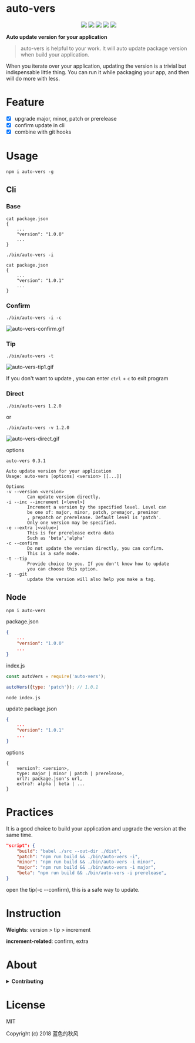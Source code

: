# auto-vers

<p align="center">
    <a href="https://travis-ci.org/hua1995116/auto-version"><img src="https://travis-ci.org/hua1995116/auto-version.svg?branch=master" /></a>
    <a href="https://codecov.io/gh/hua1995116/auto-version"><img src="https://codecov.io/gh/hua1995116/auto-version/branch/master/graph/badge.svg" /></a>
    <a href="https://npmcharts.com/compare/auto-vers?minimal=true" rel="nofollow"><img src="https://img.shields.io/npm/dm/auto-vers.svg" style="max-width:100%;"></a>
    <a href="https://www.npmjs.com/package/auto-vers" rel="nofollow"><img src="https://img.shields.io/npm/v/auto-vers.svg" style="max-width:100%;"></a>
    <a href="https://www.npmjs.com/package/auto-vers" rel="nofollow"><img src="https://img.shields.io/npm/l/auto-vers.svg?style=flat" style="max-width:100%;"></a>
</p>

**Auto update version for your application**

> auto-vers is helpful to your work. It will auto update package version when build your application.

When you iterate over your application, updating the version is a trivial but indispensable little thing. You can run it while packaging your app, and then will do more with less.

# Feature

- [x] upgrade major, minor, patch or prerelease
- [x] confirm update in cli
- [x] combine with git hooks

# Usage

```shell
npm i auto-vers -g 
```

## Cli

### Base 


```shell
cat package.json
{
    ...
    "version": "1.0.0"
    ...
}
```

```
./bin/auto-vers -i
```


```shell
cat package.json
{
    ...
    "version": "1.0.1"
    ...
}
```

### Confirm 

```
./bin/auto-vers -i -c
```
![auto-vers-confirm.gif](https://s3.qiufengh.com/blog/auto-vers-confirm.gif)


### Tip 

```
./bin/auto-vers -t
```
![auto-vers-tip1.gif](https://s3.qiufengh.com/blog/auto-vers-tip1.gif)

If you don't want to update , you can enter `ctrl` + `c` to exit program 

### Direct

```
./bin/auto-vers 1.2.0 
```
or 
```
./bin/auto-vers -v 1.2.0 
```
![auto-vers-direct.gif](https://s3.qiufengh.com/blog/auto-vers-direct.gif)



options
```
auto-vers 0.3.1

Auto update version for your application
Usage: auto-vers [options] <version> [[...]]

Options
-v --version <version>
        Can update version directly.
-i --inc --increment [<level>]
        Increment a version by the specified level. Level can
        be one of: major, minor, patch, premajor, preminor
        , prepatch or prerelease. Default level is 'patch'.
        Only one version may be specified.
-e --extra [<value>]
        This is for prerelease extra data
        Such as 'beta','alpha'
-c --confirm
        Do not update the version directly, you can confirm.
        This is a safe mode.
-t --tip
        Provide choice to you. If you don't know how to update
        you can choose this option.
-g --git
        update the version will also help you make a tag.
```

## Node
```shell
npm i auto-vers
```

package.json
```json
{
    ...
    "version": "1.0.0"
    ...
}
```

index.js
```javascript
const autoVers = require('auto-vers');

autoVers({type: 'patch'}); // 1.0.1
```

```shell
node index.js
```

update package.json
```json
{
    ...
    "version": "1.0.1"
    ...
}
```

options

```
{
    version?: <version>,
    type: major | minor | patch | prerelease,
    url?: package.json's url,
    extra?: alpha | beta | ...
}
```
# Practices
It is a good choice to build your application and upgrade the version at the same time.

```json
"script": {
    "build": "babel ./src --out-dir ./dist",
    "patch": "npm run build && ./bin/auto-vers -i",
    "minor": "npm run build && ./bin/auto-vers -i minor",
    "major": "npm run build && ./bin/auto-vers -i major",
    "beta": "npm run build && ./bin/auto-vers -i prerelease",
}
```

open the tip(-c --confirm), this is a safe way to update.



# Instruction 

**Weights**: version > tip > increment

**increment-related**: confirm, extra

# About

<details>
<summary><strong>Contributing</strong></summary>

Pull requests and stars are always welcome. For bugs and feature requests, [please create an issue](../../issues/new).

</details>

# License

MIT

Copyright (c) 2018 蓝色的秋风